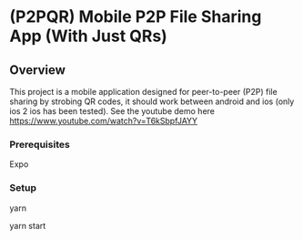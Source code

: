 # (P2PQR) Mobile P2P File Sharing App (With Just QRs)

## Overview

This project is a mobile application designed for peer-to-peer (P2P) file sharing by strobing QR codes, it should work between android and ios (only ios 2 ios has been tested).
See the youtube demo here https://www.youtube.com/watch?v=T6kSbpfJAYY

### Prerequisites
Expo


### Setup

yarn

yarn start
